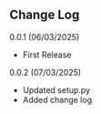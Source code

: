 ## Change Log

0.0.1 (06/03/2025)
- First Release

0.0.2 (07/03/2025)
- Updated setup.py
- Added change log